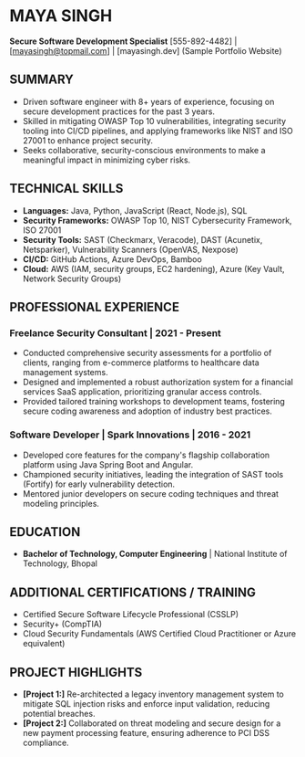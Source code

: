 # MAYA SINGH
**Secure Software Development Specialist**
[555-892-4482] | [mayasingh@topmail.com] | [mayasingh.dev] (Sample Portfolio Website)

## SUMMARY

* Driven software engineer with 8+ years of experience, focusing on secure development practices for the past 3 years. 
* Skilled in mitigating OWASP Top 10 vulnerabilities, integrating security tooling into CI/CD pipelines, and applying frameworks like NIST and ISO 27001 to enhance project security.
* Seeks collaborative, security-conscious environments to make a meaningful impact in minimizing cyber risks.

## TECHNICAL SKILLS

* **Languages:** Java, Python, JavaScript (React, Node.js), SQL
* **Security Frameworks:** OWASP Top 10, NIST Cybersecurity Framework, ISO 27001 
* **Security Tools:** SAST (Checkmarx, Veracode), DAST (Acunetix, Netsparker), Vulnerability Scanners (OpenVAS, Nexpose)
* **CI/CD:** GitHub Actions, Azure DevOps, Bamboo
* **Cloud:** AWS (IAM, security groups, EC2 hardening), Azure (Key Vault, Network Security Groups)

## PROFESSIONAL EXPERIENCE

### Freelance Security Consultant | 2021 - Present

* Conducted comprehensive security assessments for a portfolio of clients, ranging from e-commerce platforms to healthcare data management systems.
* Designed and implemented a robust authorization system for a financial services SaaS application, prioritizing granular access controls.
* Provided tailored training workshops to development teams, fostering secure coding awareness and adoption of industry best practices.

### Software Developer | Spark Innovations | 2016 - 2021

* Developed core features for the company's flagship collaboration platform using Java Spring Boot and Angular.
* Championed security initiatives, leading the integration of SAST tools (Fortify) for early vulnerability detection.
* Mentored junior developers on secure coding techniques and threat modeling principles.

## EDUCATION

* **Bachelor of Technology, Computer Engineering** | National Institute of Technology, Bhopal

## ADDITIONAL CERTIFICATIONS / TRAINING

* Certified Secure Software Lifecycle Professional (CSSLP)
* Security+ (CompTIA)
* Cloud Security Fundamentals (AWS Certified Cloud Practitioner or Azure equivalent)

## PROJECT HIGHLIGHTS

* **[Project 1:]** Re-architected a legacy inventory management system to mitigate SQL injection risks and enforce input validation, reducing potential breaches. 
* **[Project 2:]** Collaborated on threat modeling and secure design for a new payment processing feature, ensuring adherence to PCI DSS compliance.
 
